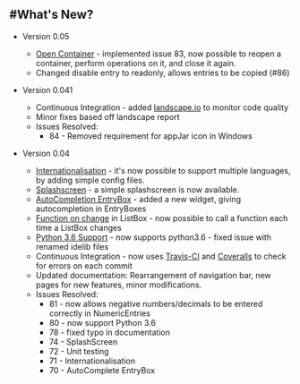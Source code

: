 #What's New?
---

* Version 0.05  
    * [Open Container](/pythonWidgetGrouping/#reopening-containers) - implemented issue 83, now possible to reopen a container, perform operations on it, and close it again.  
    * Changed disable entry to readonly, allows entries to be copied (#86)

* Version 0.041  
    * Continuous Integration - added [landscape.io](https://landscape.io/github/jarvisteach/appJar/) to monitor code quality
    * Minor fixes based off landscape report
    * Issues Resolved:
        * 84 - Removed requirement for appJar icon in Windows

* Version 0.04  
    * [Internationalisation](/pythonInternationalisation) - it's now possible to support multiple languages, by adding simple config files.
    * [Splashscreen](/splash) - a simple splashscreen is now available.  
    * [AutoCompletion EntryBox](/pythonWidgets/#entry) - added a new widget, giving autocompletion in EntryBoxes  
    * [Function on change](/pythonEvents/#make-stuff-happen) in ListBox - now possible to call a function each time a ListBox changes  
    * [Python 3.6 Support](https://docs.python.org/3.6/whatsnew/3.6.html#idlelib-and-idle) - now supports python3.6 - fixed issue with renamed idelib files  
    * Continuous Integration - now uses [Travis-CI](https://travis-ci.org/jarvisteach/appJar) and [Coveralls](https://coveralls.io/github/jarvisteach/appJar) to check for errors on each commit
    * Updated documentation: Rearrangement of navigation bar, new pages for new features, minor modifications.  
    * Issues Resolved:
        * 81 - now allows negative numbers/decimals to be entered correctly in NumericEntries  
        * 80 - now support Python 3.6
        * 78 - fixed typo in documentation
        * 74 - SplashScreen
        * 72 - Unit testing
        * 71 - Internationalisation
        * 70 - AutoComplete EntryBox

